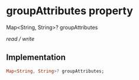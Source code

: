 


# groupAttributes property







Map&lt;String, String>? groupAttributes
  
_<span class="feature">read / write</span>_






## Implementation

```dart
Map<String, String>? groupAttributes;
```








